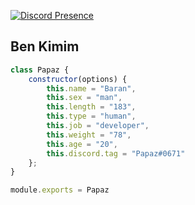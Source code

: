 [![Discord Presence](https://lanyard-profile-readme.vercel.app/api/1087351167253749860?hideDiscrim=true)](https://discord.com/users/1087351167253749860)

<h2>Ben Kimim</h2>

```js
class Papaz {
    constructor(options) {
        this.name = "Baran",
        this.sex = "man",
        this.length = "183",
        this.type = "human",
        this.job = "developer",
        this.weight = "78",
        this.age = "20",
        this.discord.tag = "Papaz#0671"
    };
}

module.exports = Papaz
```
